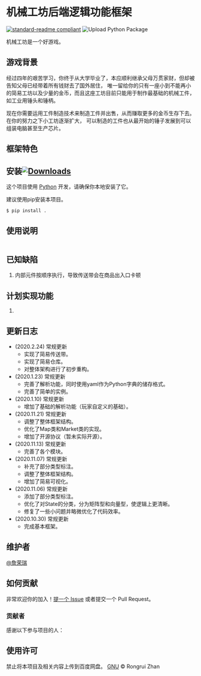 # 机械工坊后端逻辑功能框架

[![standard-readme compliant](https://img.shields.io/badge/readme%20style-standard-brightgreen.svg?style=flat-square)](https://github.com/RichardLitt/standard-readme)
![Upload Python Package](https://github.com/zrr1999/PyTex/workflows/Upload%20Python%20Package/badge.svg)

机械工坊是一个好游戏。

## 游戏背景
经过四年的艰苦学习，你终于从大学毕业了，本应顺利继承父母万贯家财，但却被告知父母已经带着所有钱财去了国外居住，
唯一留给你的只有一座小到不能再小的简易工坊以及少量的金币，而且这座工坊目前只能用于制作最基础的机械工件，
如工业用锤头和锤柄。

现在你需要运用工件制造技术来制造工件并出售，从而赚取更多的金币生存下去。在你的努力之下小工坊逐渐扩大，
可以制造的工件也从最开始的锤子发展到可以组装电脑甚至生产芯片。

## 框架特色



## 安装[![Downloads](https://pepy.tech/badge/bone-pytex)](https://pepy.tech/project/bone-pytex)

这个项目使用 [Python](https://www.python.org/downloads/) 开发，请确保你本地安装了它。

建议使用pip安装本项目。

```sh
$ pip install .
```

## 使用说明



```python

```


## 已知缺陷
1. 内部元件按顺序执行，导致传送带会在商品出入口卡顿

## 计划实现功能
1.

## 更新日志
- (2020.2.24)  常规更新
    - 实现了简易传送带。
    - 实现了简易仓库。
    - 对整体架构进行了初步重构。
- (2020.1.23)  常规更新
    - 完善了解析功能，同时使用yaml作为Python字典的储存格式。
    - 完善了简单的实例。
- (2020.1.10)  常规更新
    - 增加了基础的解析功能（玩家自定义的基础）。
- (2020.11.21)  常规更新
    - 调整了整体框架结构。
    - 优化了Map类和Market类的实现。
    - 增加了开源协议（暂未实际开源）。
- (2020.11.13)  常规更新
    - 完善了各个模块。
- (2020.11.07)  常规更新
    - 补充了部分类型标注。
    - 调整了整体框架结构。
    - 增加了简易可视化。
- (2020.11.06)  常规更新
    - 添加了部分类型标注。
    - 优化了对State的分类，分为矩阵型和向量型，使逻辑上更清晰。
    - 修复了一些小问题并略微优化了代码效率。
- (2020.10.30)  常规更新
    - 完成基本框架。

## 维护者

[@詹荣瑞](https://github.com/tczrr1999)

## 如何贡献

非常欢迎你的加入！[提一个 Issue](https://gitee.com/zrr1999/machinery-workshop/issues/new) 或者提交一个 Pull Request。

### 贡献者

感谢以下参与项目的人：

## 使用许可

禁止将本项目及相关内容上传到百度网盘。
[GNU](LICENSE) © Rongrui Zhan
